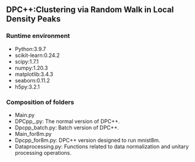 ## DPC++:Clustering via Random Walk in Local Density Peaks

### Runtime environment

* Python:3.9.7
* scikit-learn:0.24.2
* scipy:1.7.1
* numpy:1.20.3
* matplotlib:3.4.3
* seaborn:0.11.2
* h5py:3.2.1

### Composition of folders

* Main.py
* DPCpp_.py: The normal version of DPC++.
* Dpcpp_batch.py: Batch version of DPC++.
* Main_for8m.py
* Dpcpp_for8m.py: DPC++ version designed to run mnist8m.
* Dataprocessing.py:  Functions related to data normalization and unitary processing operations.
